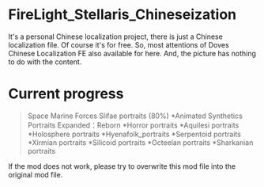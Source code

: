 # FireLight_Stellaris_Chineseization

It's a personal Chinese localization project, there is just a Chinese localization file. Of course it's for free.
So, most attentions of Doves Chinese Localization FE also available for here.
And, the picture has nothing to do with the content.

# Current progress
>Space Marine Forces
>Slifae portraits (80%)
 *Animated Synthetics Portraits Expanded：Reborn
 *Horror portraits
 *Aquilesi portraits 
 *Holosphere portraits
 *Hyenafolk_portraits
 *Serpentoid portraits 
 *Xirmian portraits
 *Silicoid portraits
 *Octeelan portraits
 *Sharkanian portraits
 
 If the mod does not work, please try to overwrite this mod file into the original mod file.
